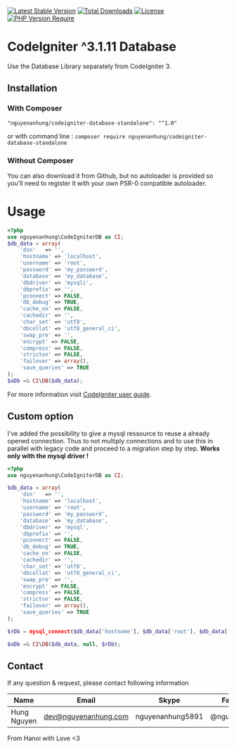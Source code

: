 [![Latest Stable Version](https://img.shields.io/packagist/v/nguyenanhung/codeigniter3-swoole.svg?style=flat-square)](https://packagist.org/packages/nguyenanhung/codeigniter3-swoole)
[![Total Downloads](https://img.shields.io/packagist/dt/nguyenanhung/codeigniter3-swoole.svg?style=flat-square)](https://packagist.org/packages/nguyenanhung/codeigniter3-swoole)
[![License](https://img.shields.io/packagist/l/nguyenanhung/codeigniter3-swoole.svg?style=flat-square)](https://packagist.org/packages/nguyenanhung/codeigniter3-swoole)
[![PHP Version Require](https://img.shields.io/packagist/dependency-v/nguyenanhung/codeigniter3-swoole/php)](https://packagist.org/packages/nguyenanhung/codeigniter3-swoole)

# CodeIgniter ^3.1.11 Database

Use the Database Library separately from CodeIgniter 3.

## Installation

### With Composer

```shell
"nguyenanhung/codeigniter-database-standalone": "^1.0"
```

or with command line : `composer require nguyenanhung/codeigniter-database-standalone`

### Without Composer

You can also download it from Github, but no autoloader is provided so you'll need to register it with your own PSR-0 compatible autoloader.

# Usage

```php
<?php
use nguyenanhung\CodeIgniterDB as CI;
$db_data = array(
	'dsn'	=> '',
	'hostname' => 'localhost',
	'username' => 'root',
	'password' => 'my_password',
	'database' => 'my_database',
	'dbdriver' => 'mysqli',
	'dbprefix' => '',
	'pconnect' => FALSE,
	'db_debug' => TRUE,
	'cache_on' => FALSE,
	'cachedir' => '',
	'char_set' => 'utf8',
	'dbcollat' => 'utf8_general_ci',
	'swap_pre' => '',
	'encrypt' => FALSE,
	'compress' => FALSE,
	'stricton' => FALSE,
	'failover' => array(),
	'save_queries' => TRUE
);
$oDb =& CI\DB($db_data);
```

For more information visit <a href="http://www.codeigniter.com/userguide3/database/index.html">CodeIgniter user guide</a>.

## Custom option

I've added the possibility to give a mysql ressource to reuse a already opened connection. Thus to not multiply connections and to use this in parallel with legacy code and proceed to a migration step by step.
**Works only with the mysql driver !**

```php
<?php
use nguyenanhung\CodeIgniterDB as CI;

$db_data = array(
	'dsn'	=> '',
	'hostname' => 'localhost',
	'username' => 'root',
	'password' => 'my_password',
	'database' => 'my_database',
	'dbdriver' => 'mysql',
	'dbprefix' => '',
	'pconnect' => FALSE,
	'db_debug' => TRUE,
	'cache_on' => FALSE,
	'cachedir' => '',
	'char_set' => 'utf8',
	'dbcollat' => 'utf8_general_ci',
	'swap_pre' => '',
	'encrypt' => FALSE,
	'compress' => FALSE,
	'stricton' => FALSE,
	'failover' => array(),
	'save_queries' => TRUE
);

$rDb = mysql_connect($db_data['hostname'], $db_data['root'], $db_data['password']);

$oDb =& CI\DB($db_data, null, $rDb);
```

## Contact

If any question & request, please contact following information

| Name        | Email                | Skype            | Facebook      |
|-------------|----------------------|------------------|---------------|
| Hung Nguyen | dev@nguyenanhung.com | nguyenanhung5891 | @nguyenanhung |

From Hanoi with Love <3
